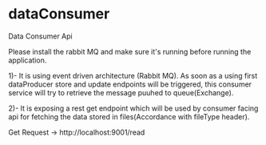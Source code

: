 # dataConsumer
Data Consumer Api

Please install the rabbit MQ and make sure it's running before running the application.

1)- It is using event driven architecture (Rabbit MQ). 
As soon as a using first dataProducer store and update endpoints will be triggered, 
this consumer service will try to retrieve the message puuhed to queue(Exchange).

2)- It is exposing a rest get endpoint which will be used by consumer facing api for fetching the data stored in files(Accordance with fileType header).

Get Request -> http://localhost:9001/read






